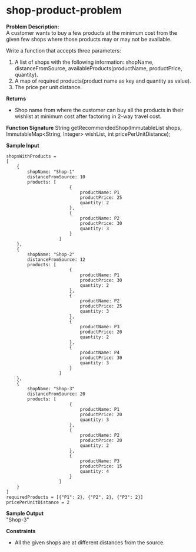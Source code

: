 # shop-product-problem

**Problem Description:** \
A customer wants to buy a few products at the minimum cost from the given few shops where those products may or may not be available.

Write a function that accepts three parameters:
1. A list of shops with the following information: shopName, distanceFromSource, availableProducts(productName, productPrice, quantity).
2. A map of required products(product name as key and quantity as value).
3. The price per unit distance.

**Returns**
- Shop name from where the customer can buy all the products in their wishlist at minimum cost after factoring in 2-way travel cost.

**Function Signature**
String getRecommendedShop(ImmutableList<Shop> shops, ImmutableMap<String, Integer> wishList, int pricePerUnitDistance);

**Sample Input**
```
shopsWithProducts =
[
    {
        shopName: "Shop-1"
        distanceFromSource: 10
        products: [
                        {
                            productName: P1
                            productPrice: 25
                            quantity: 2
                        },
                        {
                            productName: P2
                            productPrice: 30
                            quantity: 3
                        }
                    ]
    },
    {
        shopName: "Shop-2"
        distanceFromSource: 12
        products: [
                        {
                            productName: P1
                            productPrice: 30
                            quantity: 2
                        },
                        {
                            productName: P2
                            productPrice: 25
                            quantity: 3
                        },
                        {
                            productName: P3
                            productPrice: 20
                            quantity: 2
                        },
                        {
                            productName: P4
                            productPrice: 30
                            quantity: 3
                        }
                    ]
    },
    {
        shopName: "Shop-3"
        distanceFromSource: 20
        products: [
                        {
                            productName: P1
                            productPrice: 20
                            quantity: 3
                        },
                        {
                            productName: P2
                            productPrice: 20
                            quantity: 2
                        },
                        {
                            productName: P3
                            productPrice: 15
                            quantity: 4
                        }
                    ]
    }
]
requiredProducts = [{"P1": 2}, {"P2", 2}, {"P3": 2}]
pricePerUnitDistance = 2
```

**Sample Output** \
"Shop-3"

**Constraints**
- All the given shops are at different distances from the source.
